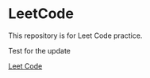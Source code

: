 LeetCode
========
This repository is for Leet Code practice.

Test for the update

[Leet Code](https://oj.leetcode.com/problems/)
